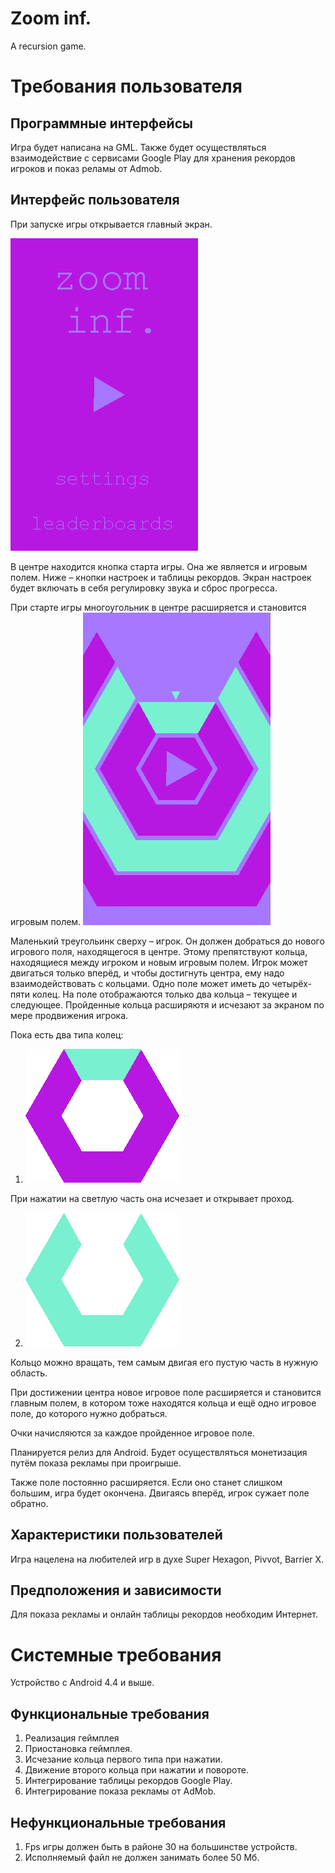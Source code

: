 # Zoom inf.
A recursion game.

# Требования пользователя
## Программные интерфейсы
Игра будет написана на GML. 
Также будет осуществляться взаимодействие с сервисами Google Play для хранения рекордов игроков и показ реламы от Admob.

## Интерфейс пользователя
При запуске игры открывается главный экран. 

![Alt text](docs/mockups/m4.png "Menu")

В центре находится кнопка старта игры. Она же является и игровым полем.
Ниже – кнопки настроек и таблицы рекордов. Экран настроек будет включать в себя регулировку звука и сброс прогресса.

При старте игры многоугольник в центре расширяется и становится игровым полем.
![Alt text](docs/mockups/m1.png "Gameplay")

Маленький треугольинк сверху – игрок. Он должен добраться до нового игрового поля, находящегося в центре. 
Этому препятствуют кольца, находящиеся между игроком и новым игровым полем. 
Игрок может двигаться только вперёд, и чтобы достигнуть центра, ему надо взаимодействовать с кольцами.
Одно поле может иметь до четырёх-пяти колец. На поле отображаются только два кольца – текущее и следующее. 
Пройденные кольца расширяютя и исчезают за экраном по мере продвижения игрока.

Пока есть два типа колец:

1. ![Alt text](docs/mockups/m2.png "Menu")

При нажатии на светлую часть она исчезает и открывает проход.

2. ![Alt text](docs/mockups/m3.png "Menu")

Кольцо можно вращать, тем самым двигая его пустую часть в нужную область.

При достижении центра новое игровое поле расширяется и становится главным полем, 
в котором тоже находятся кольца и ещё одно игровое поле, до которого нужно добраться.

Очки начисляются за каждое пройденное игровое поле. 

Планируется релиз для Android. Будет осуществляться монетизация путём показа рекламы при проигрыше.

Также поле постоянно расширяется. Если оно станет слишком большим, игра будет окончена. 
Двигаясь вперёд, игрок сужает поле обратно.

## Характеристики пользователей
Игра нацелена на любителей игр в духе Super Hexagon, Pivvot, Barrier X.

## Предположения и зависимости
Для показа рекламы и онлайн таблицы рекордов необходим Интернет.

# Системные требования
Устройство с Android 4.4 и выше.

## Функциональные требования
1. Реализация геймплея
2. Приостановка геймплея.
3. Исчезание кольца первого типа при нажатии.
4. Движение второго кольца при нажатии и повороте.
5. Интегрирование таблицы рекордов Google Play.
6. Интегрирование показа рекламы от AdMob.

## Нефункциональные требования
1. Fps игры должен быть в районе 30 на большинстве устройств.
2. Исполняемый файл не должен занимать более 50 Мб.


